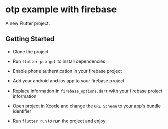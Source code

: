# otp example with firebase

A new Flutter project.

## Getting Started

- Clone the project
  
- Run `flutter pub get` to install dependencies

- Enable phone authentication in your firebase project

- Add your android and ios app to your firebase project

- Replace information in `firebase_options.dart` with your firebase project information

- Open project in Xcode and change the `URL Scheme` to your app's bundle identifier

- Run `flutter run` to run the project and enjoy
